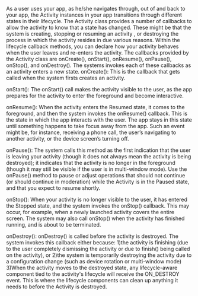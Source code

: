 
As a user uses your app, as he/she navigates through, out of and back to your app, the Activity instances in your app transitions through different states in their lifecycle. The Activity class provides a number of callbacks to allow the activity to know that a state has changed. These might be that the system is creating, stopping or resuming an activity , or destroying the process in which the activity resides in due various reasons.
Within the lifecycle callback methods, you can declare how your activity behaves when the user leaves and re-enters the activity. The callbacks provided by the Activity class are onCreate(), onStart(), onResume(), onPause(), onStop(), and onDestroy(). The systems invokes each of these callbacks as an activity enters a new state.
   onCreate():
        This is the callback that gets called when the system firsts creates an activity.
    
   onStart():
        The onStart() call makes the activity visible to the user, as the app prepares for the activity to enter the foreground and become interactive. 
   
   onResume():
      When the activity enters the Resumed state, it comes to the foreground, and then the system invokes the onResume() callback. This is the state in which the app interacts with the user.
      The app stays in this state until something happens to take focus away from the app. Such an event might be, for instance, receiving a phone call, the user’s navigating to another activity, or the device screen’s turning off.
      
   onPause():
      The system calls this method as the first indication that the user is leaving your activity (though it does not always mean the activity is being destroyed); it indicates that the activity is no longer in the foreground (though it may still be visible if the user is in multi-window mode).
      Use the onPause() method to pause or adjust operations that should not continue (or should continue in moderation) while the Activity is in the Paused state, and that you expect to resume shortly. 

   onStop():
      When your activity is no longer visible to the user, it has entered the Stopped state, and the system invokes the onStop() callback. 
      This may occur, for example, when a newly launched activity covers the entire screen. The system may also call onStop() when the activity has finished running, and is about to be terminated.

   onDestroy():
       onDestroy() is called before the activity is destroyed. The system invokes this callback either because:
          1)the activity is finishing (due to the user completely dismissing the activity or due to finish() being called on the activity), or
          2)the system is temporarily destroying the activity due to a configuration change (such as device rotation or multi-window mode)
          3)When the activity moves to the destroyed state, any lifecycle-aware component tied to the activity's lifecycle will receive the ON_DESTROY event. This is where the lifecycle components can clean up anything it needs to before the Activity is destroyed.
